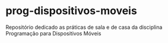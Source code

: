 # prog-dispositivos-moveis
Repositório dedicado as práticas de sala e de casa da disciplina Programação para Dispositivos Móveis 
